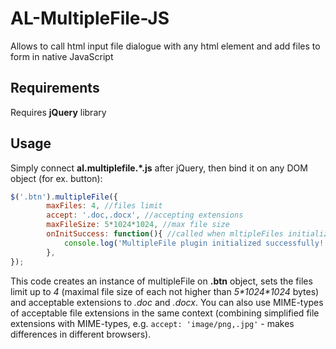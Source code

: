 # AL-MultipleFile-JS
Allows to call html input file dialogue with any html element and add files to form in native JavaScript

## Requirements
Requires **jQuery** library

## Usage
Simply connect **al.multiplefile.*.js** after jQuery, then bind it on any DOM object (for ex. button):

```javascript
$('.btn').multipleFile({
		maxFiles: 4, //files limit
		accept: '.doc,.docx', //accepting extensions
		maxFileSize: 5*1024*1024, //max file size
		onInitSuccess: function(){ //called when mltipleFiles initialized
			console.log('MultipleFile plugin initialized successfully!');
		},
});
```

This code creates an instance of multipleFile on **.btn** object, sets the files limit up to _4_ (maximal file size of each not higher than _5\*1024\*1024_ bytes) and acceptable extensions to _.doc_ and _.docx_. You can also use MIME-types of acceptable file extensions in the same context (combining simplified file extensions with MIME-types, e.g. `accept: 'image/png,.jpg'` - makes differences in different browsers).
